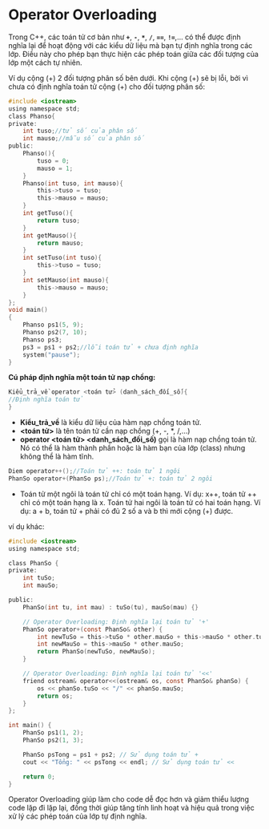 # Operator Overloading

Trong C++, các toán tử cơ bản như **`+`**, **`-`**, **`*`**, **`/`**, **`==`**, **`!=`**,... có thể được định nghĩa lại để hoạt động với các kiểu dữ liệu mà bạn tự định nghĩa trong các lớp. Điều này cho phép bạn thực hiện các phép toán giữa các đối tượng của lớp một cách tự nhiên.

Ví dụ cộng (+) 2 đối tượng phân số bên dưới. Khi cộng (+) sẽ bị lỗi, bởi vì chưa có định nghĩa toán tử cộng (+) cho đối tượng phân số:

```c
#include <iostream>
using namespace std;
class Phanso{
private:
	int tuso;//tử số của phân số
	int mauso;//mẫu số của phân số
public:
	Phanso(){
		tuso = 0;
		mauso = 1;
	}
	Phanso(int tuso, int mauso){
		this->tuso = tuso;
		this->mauso = mauso;
	}
	int getTuso(){
		return tuso;
	}
	int getMauso(){
		return mauso;
	}
	int setTuso(int tuso){
		this->tuso = tuso;
	}
	int setMauso(int mauso){
		this->mauso = mauso;
	}
};
void main()
{
	Phanso ps1(5, 9);
	Phanso ps2(7, 10);
	Phanso ps3;
	ps3 = ps1 + ps2;//lỗi toán tử + chưa định nghĩa
	system("pause");
}
```

**Cú pháp định nghĩa một toán tử nạp chồng:**

```c
Kiểu_trả_về operator <toán tử> (danh_sách_đối_số){
//Định nghĩa toán tử
}
```

- **Kiểu_trả_về** là kiểu dữ liệu của hàm nạp chồng toán tử.
- **<toán tử>** là tên toán tử cần nạp chồng (+, -, *, /,…)
- **operator <toán tử> <danh_sách_đối_số)** gọi là hàm nạp chồng toán tử. Nó có thể là hàm thành phần hoặc là hàm bạn của lớp (class) nhưng không thể là hàm tĩnh.

```c
Diem operator++();//Toán tử ++: toán tử 1 ngôi
PhanSo operator+(PhanSo ps);//Toán tử +: toán tử 2 ngôi
```

- Toán tử một ngôi là toán tử chỉ có một toán hạng. Ví dụ: x++, toán tử ++ chỉ có một toán hạng là x. Toán tử hai ngôi là toán tử có hai toán hạng. Ví dụ: a + b, toán tử + phải có đủ 2 số a và b thì mới cộng (+) được.

ví dụ khác:

```c
#include <iostream>
using namespace std;

class PhanSo {
private:
    int tuSo;
    int mauSo;

public:
    PhanSo(int tu, int mau) : tuSo(tu), mauSo(mau) {}

    // Operator Overloading: Định nghĩa lại toán tử '+'
    PhanSo operator+(const PhanSo& other) {
        int newTuSo = this->tuSo * other.mauSo + this->mauSo * other.tuSo;
        int newMauSo = this->mauSo * other.mauSo;
        return PhanSo(newTuSo, newMauSo);
    }

    // Operator Overloading: Định nghĩa lại toán tử '<<'
    friend ostream& operator<<(ostream& os, const PhanSo& phanSo) {
        os << phanSo.tuSo << "/" << phanSo.mauSo;
        return os;
    }
};

int main() {
    PhanSo ps1(1, 2);
    PhanSo ps2(1, 3);

    PhanSo psTong = ps1 + ps2; // Sử dụng toán tử +
    cout << "Tổng: " << psTong << endl; // Sử dụng toán tử <<

    return 0;
}
```

Operator Overloading giúp làm cho code dễ đọc hơn và giảm thiểu lượng code lặp đi lặp lại, đồng thời giúp tăng tính linh hoạt và hiệu quả trong việc xử lý các phép toán của lớp tự định nghĩa.